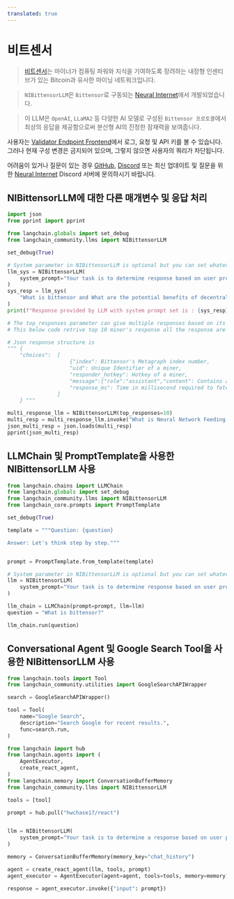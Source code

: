 ```yaml
---
translated: true
---
```


# 비트센서

>[비트센서](https://bittensor.com/)는 마이너가 컴퓨팅 파워와 지식을 기여하도록 장려하는 내장형 인센티브가 있는 Bitcoin과 유사한 마이닝 네트워크입니다.

>`NIBittensorLLM`은 `Bittensor`로 구동되는 [Neural Internet](https://neuralinternet.ai/)에서 개발되었습니다.

>이 LLM은 `OpenAI`, `LLaMA2` 등 다양한 AI 모델로 구성된 `Bittensor 프로토콜`에서 최상의 응답을 제공함으로써 분산형 AI의 진정한 잠재력을 보여줍니다.

사용자는 [Validator Endpoint Frontend](https://api.neuralinternet.ai/)에서 로그, 요청 및 API 키를 볼 수 있습니다. 그러나 현재 구성 변경은 금지되어 있으며, 그렇지 않으면 사용자의 쿼리가 차단됩니다.

어려움이 있거나 질문이 있는 경우 [GitHub](https://github.com/Kunj-2206), [Discord](https://discordapp.com/users/683542109248159777) 또는 최신 업데이트 및 질문을 위한 [Neural Internet](https://discord.gg/neuralinternet) Discord 서버에 문의하시기 바랍니다.

## NIBittensorLLM에 대한 다른 매개변수 및 응답 처리

```python
import json
from pprint import pprint

from langchain.globals import set_debug
from langchain_community.llms import NIBittensorLLM

set_debug(True)

# System parameter in NIBittensorLLM is optional but you can set whatever you want to perform with model
llm_sys = NIBittensorLLM(
    system_prompt="Your task is to determine response based on user prompt.Explain me like I am technical lead of a project"
)
sys_resp = llm_sys(
    "What is bittensor and What are the potential benefits of decentralized AI?"
)
print(f"Response provided by LLM with system prompt set is : {sys_resp}")

# The top_responses parameter can give multiple responses based on its parameter value
# This below code retrive top 10 miner's response all the response are in format of json

# Json response structure is
""" {
    "choices":  [
                    {"index": Bittensor's Metagraph index number,
                    "uid": Unique Identifier of a miner,
                    "responder_hotkey": Hotkey of a miner,
                    "message":{"role":"assistant","content": Contains actual response},
                    "response_ms": Time in millisecond required to fetch response from a miner}
                ]
    } """

multi_response_llm = NIBittensorLLM(top_responses=10)
multi_resp = multi_response_llm.invoke("What is Neural Network Feeding Mechanism?")
json_multi_resp = json.loads(multi_resp)
pprint(json_multi_resp)
```

##  LLMChain 및 PromptTemplate을 사용한 NIBittensorLLM 사용

```python
from langchain.chains import LLMChain
from langchain.globals import set_debug
from langchain_community.llms import NIBittensorLLM
from langchain_core.prompts import PromptTemplate

set_debug(True)

template = """Question: {question}

Answer: Let's think step by step."""


prompt = PromptTemplate.from_template(template)

# System parameter in NIBittensorLLM is optional but you can set whatever you want to perform with model
llm = NIBittensorLLM(
    system_prompt="Your task is to determine response based on user prompt."
)

llm_chain = LLMChain(prompt=prompt, llm=llm)
question = "What is bittensor?"

llm_chain.run(question)
```

##  Conversational Agent 및 Google Search Tool을 사용한 NIBittensorLLM 사용

```python
from langchain.tools import Tool
from langchain_community.utilities import GoogleSearchAPIWrapper

search = GoogleSearchAPIWrapper()

tool = Tool(
    name="Google Search",
    description="Search Google for recent results.",
    func=search.run,
)
```

```python
from langchain import hub
from langchain.agents import (
    AgentExecutor,
    create_react_agent,
)
from langchain.memory import ConversationBufferMemory
from langchain_community.llms import NIBittensorLLM

tools = [tool]

prompt = hub.pull("hwchase17/react")


llm = NIBittensorLLM(
    system_prompt="Your task is to determine a response based on user prompt"
)

memory = ConversationBufferMemory(memory_key="chat_history")

agent = create_react_agent(llm, tools, prompt)
agent_executor = AgentExecutor(agent=agent, tools=tools, memory=memory)

response = agent_executor.invoke({"input": prompt})
```
